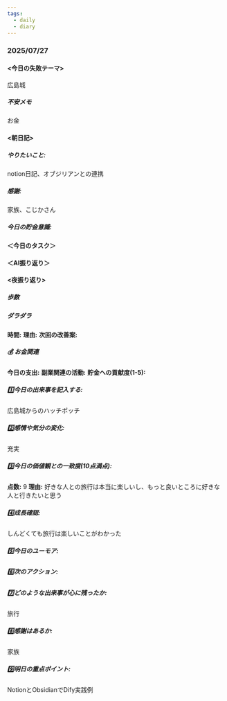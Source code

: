 ```yaml
---
tags:
  - daily
  - diary
---
```

### 2025/07/27

#### <今日の失敗テーマ>
広島城
##### 不安メモ
お金
#### <朝日記>
##### やりたいこと: 
notion日記、オブジリアンとの連携
##### 感謝: 
家族、こじかさん
##### 今日の貯金意識: 

#### ＜今日のタスク＞

#### ＜AI振り返り＞

#### <夜振り返り>
##### 歩数

##### ダラダラ
**時間:** 
**理由:** 
**次回の改善案:** 

##### 💰 お金関連
**今日の支出:** 
**副業関連の活動:** 
**貯金への貢献度(1-5):** 

##### 1️⃣今日の出来事を記入する: 
広島城からのハッチポッチ
##### 2️⃣感情や気分の変化: 
充実
##### 3️⃣今日の価値観との一致度(10点満点): 
**点数:** 9
**理由:** 好きな人との旅行は本当に楽しいし、もっと良いところに好きな人と行きたいと思う

##### 4️⃣成長確認: 
しんどくても旅行は楽しいことがわかった
##### 5️⃣今日のユーモア: 

##### 6️⃣次のアクション: 

##### 7️⃣どのような出来事が心に残ったか: 
旅行
##### 8️⃣感謝はあるか:
家族
##### 9️⃣明日の重点ポイント: 
NotionとObsidianでDify実践例
